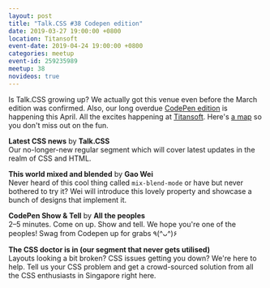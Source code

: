 ```yaml
---
layout: post
title: "Talk.CSS #38 Codepen edition"
date: 2019-03-27 19:00:00 +0800
location: Titansoft
event-date: 2019-04-24 19:00:00 +0800
categories: meetup
event-id: 259235989
meetup: 38
novideos: true
---
```

Is Talk.CSS growing up? We actually got this venue even before the March edition was confirmed. Also, our long overdue [CodePen edition](https://blog.codepen.io/meetups/) is happening this April. All the excites happening at [Titansoft](https://titansoft.com/en). Here's [a map](https://www.google.com/maps/place/Titansoft+Pte+Ltd/@1.2829596,103.8415343,15z/data=!4m2!3m1!1s0x0:0xeaedf4a971e7e258?sa=X&ved=2ahUKEwi8h6e5y6LhAhXe_XMBHaQWBQ8Q_BIwCnoECA8QCA) so you don't miss out on the fun.

**Latest CSS news** by **Talk.CSS**  
Our no-longer-new regular segment which will cover latest updates in the realm of CSS and HTML.

**This world mixed and blended** by **Gao Wei**  
Never heard of this cool thing called `mix-blend-mode` or have but never bothered to try it? Wei will introduce this lovely property and showcase a bunch of designs that implement it.

**CodePen Show & Tell** by **All the peoples**  
2–5 minutes. Come on up. Show and tell. We hope you're one of the peoples! Swag from Codepen up for grabs <span class="o-kaomoji">٩(^ᴗ^)۶</span>

**The CSS doctor is in (our segment that never gets utilised)**  
Layouts looking a bit broken? CSS issues getting you down? We're here to help. Tell us your CSS problem and get a crowd-sourced solution from all the CSS enthusiasts in Singapore right here.
